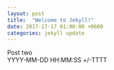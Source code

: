 ```yaml
---
layout: post
title:  "Welcome to Jekyll!"
date: 2017-17-17 01:00:00 +0600
categories: jekyll update
---
```


Post two  
YYYY-MM-DD HH:MM:SS +/-TTTT
